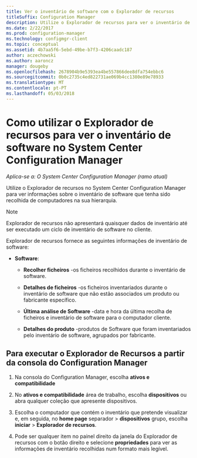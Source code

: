 ```yaml
---
title: Ver o inventário de software com o Explorador de recursos
titleSuffix: Configuration Manager
description: Utilize o Explorador de recursos para ver o inventário de software no System Center Configuration Manager.
ms.date: 2/22/2017
ms.prod: configuration-manager
ms.technology: configmgr-client
ms.topic: conceptual
ms.assetid: 4b7aa5f6-5ebd-49be-b7f3-4206caadc187
author: aczechowski
ms.author: aaroncz
manager: dougeby
ms.openlocfilehash: 2678904b9e5393ea4be557866dee8dfa754ebbc6
ms.sourcegitcommit: 0b0c2735c4ed822731ae069b4cc1380e89e78933
ms.translationtype: MT
ms.contentlocale: pt-PT
ms.lasthandoff: 05/03/2018
---
```

# <a name="how-to-use-resource-explorer-to-view-software-inventory-in-system-center-configuration-manager"></a>Como utilizar o Explorador de recursos para ver o inventário de software no System Center Configuration Manager

*Aplica-se a: O System Center Configuration Manager (ramo atual)*

Utilize o Explorador de recursos no System Center Configuration Manager para ver informações sobre o inventário de software que tenha sido recolhida de computadores na sua hierarquia.  

> [!NOTE]  
>  Explorador de recursos não apresentará quaisquer dados de inventário até ser executado um ciclo de inventário de software no cliente.  

 Explorador de recursos fornece as seguintes informações de inventário de software:  

-   **Software**:  

    -   **Recolher ficheiros** -os ficheiros recolhidos durante o inventário de software.  

    -   **Detalhes de ficheiros** -os ficheiros inventariados durante o inventário de software que não estão associados um produto ou fabricante específico.  

    -   **Última análise de Software** -data e hora da última recolha de ficheiros e inventário de software para o computador cliente.  

    -   **Detalhes do produto** -produtos de Software que foram inventariados pelo inventário de software, agrupados por fabricante.  

## <a name="to-run-resource-explorer-from-the-configuration-manager-console"></a>Para executar o Explorador de Recursos a partir da consola do Configuration Manager  

1.  Na consola do Configuration Manager, escolha **ativos e compatibilidade**

2.  No **ativos e compatibilidade** área de trabalho, escolha **dispositivos** ou abra qualquer coleção que apresente dispositivos.  

3.  Escolha o computador que contém o inventário que pretende visualizar e, em seguida, no **home page** separador > **dispositivos** grupo, escolha **iniciar** > **Explorador de recursos**.

4.  Pode ser qualquer item no painel direito da janela do Explorador de recursos com o botão direito e selecione **propriedades** para ver as informações de inventário recolhidas num formato mais legível.  
 
